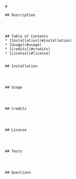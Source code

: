 
    #   
    
    ## Description

    
    

    ## Table of Contents
    * [Installation](#installation)
    * [Usage](#usage)
    * [Credits](#credits)
    * [License](#license)
    

    ## Installation
    
    


    ## Usage 

    


    ## Credits

    


    ## License

    


    ## Tests 

    


    ## Questions

    

    